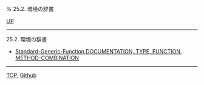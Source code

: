% 25.2. 環境の辞書

[UP](25.html)  

---

25.2. 環境の辞書

- [Standard-Generic-Function DOCUMENTATION, TYPE, FUNCTION, METHOD-COMBINATION](25.2.documentation.html)

---
[TOP](index.html),  [Github](https://github.com/nptcl/npt-japanese)

